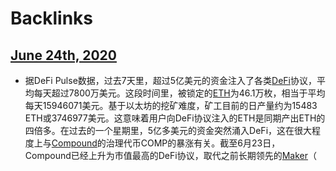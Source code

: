
# Backlinks
## [June 24th, 2020](<June 24th, 2020.md>)
- 据DeFi Pulse数据，过去7天里，超过5亿美元的资金注入了各类[DeFi](<DeFi.md>)协议，平均每天超过7800万美元。这段时间里，被锁定的[ETH](<ETH.md>)为46.1万枚，相当于平均每天15946071美元。基于以太坊的挖矿难度，矿工目前的日产量约为15483 ETH或3746977美元。这意味着用户向DeFi协议注入的ETH是同期产出ETH的四倍多。在过去的一个星期里，5亿多美元的资金突然涌入DeFi，这在很大程度上与[Compound](<Compound.md>)的治理代币COMP的暴涨有关。截至6月23日，Compound已经上升为市值最高的DeFi协议，取代之前长期领先的[Maker](<Maker.md>)（

